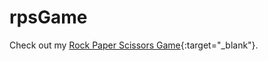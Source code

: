 # rpsGame
Check out my [Rock Paper Scissors Game](https://jacobalcu.github.io/rpsGame/){:target="_blank"}.
